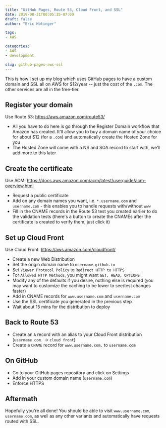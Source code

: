 ```yaml
---
title: "GitHub Pages, Route 53, Cloud Front, and SSL"
date: 2019-08-31T00:05:35-07:00
draft: false
author: "Eric Hotinger"

tags:
- AWS

categories:
- AWS
- development

slug: github-pages-aws-ssl
---
```


This is how I set up my blog which uses GitHub pages to have a custom domain and SSL all on AWS for $12/year -- just the cost of the `.com`. The other services are all in the free-tier.

## Register your domain

Use Route 53: https://aws.amazon.com/route53/

- All you have to do here is go through the Register Domain workflow that Amazon has created. It'll allow you to buy a domain name of your choice for about $12 (for a `.com`) and automatically create the Hosted Zone for you
- The Hosted Zone will come with a NS and SOA record to start with, we'll add more to this later

## Create the certificate

Use ACM: https://docs.aws.amazon.com/acm/latest/userguide/acm-overview.html

- Request a public certificate
- Add on any domain names you want, i.e. `*.username.com` and `username.com` - this enables you to handle requests with/without `www`
- Fill in the CNAME records in the Route 53 test you created earlier to do the validation tests (there's a button to create the CNAMEs after the certificate is created to verify them, just click it)

## Set up Cloud Front

Use Cloud Front: https://aws.amazon.com/cloudfront/

- Create a new Web Distribution
- Set the origin domain name to `username.github.io`
- Set `Viewer Protocol Policy` to `Redirect HTTP to HTTPS`
- For `Allowed HTTP Methods`, you might want `GET, HEAD, OPTIONS`
- Modify any of the defaults if you desire, nothing else is required (you may want to customize the caching to be lower to see/test changes faster)
- Add in CNAME records for `www.username.com` and `username.com`
- Use the SSL certificate you generated in the previous step
- Wait about 15 mins for the distribution to deploy

## Back to Route 53

- Create an `A` record with an alias to your Cloud Front distribution (`username.com.` -> `cloud front`)
- Create a `CNAME` record for `www.username.com.` to `username.com`

## On GitHub

- Go to your GitHub pages repository and click on Settings
- Add in your custom domain name (`username.com`)
- Enforce HTTPS

## Aftermath

Hopefully you're all done! You should be able to visit `www.username.com`, `username.com`, as well as any other variants and automatically have requests routed with SSL.